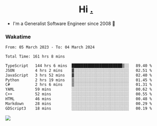 <h1 align="center">Hi <a href="https://www.hackerrank.com/erasmosaraujo">.</a></h1>
 
- I'm a Generalist Software Engineer  since 2008 🚀
<!--  
<p align="left">
  <a href="https://github.com/erasmosoares/github-readme-stats">
    <img
      align="center"
      src="https://github-readme-stats.vercel.app/api/top-langs/?username=erasmosoares&theme=radical&layout=compact"
    />
  </a>
  <a href="https://github.com/erasmosoares/github-readme-stats">
    [![Harlok's WakaTime stats](https://github-readme-stats.vercel.app/api/wakatime?username=ffflabs)](https://github.com/anuraghazra/github-readme-stats)
  </a>
</p>

<!--
 ### Repo 
 
<p align="left">
 <a href="https://github.com/erasmosoares/github-readme-stats">
    <img
      align="center"
      height="165"
      src="https://github-readme-stats.vercel.app/api/pin?username=erasmosoares&repo=sample-node&title_color=fff&icon_color=f9f9f9&text_color=9f9f9f&bg_color=151515"
    />
  </a>
  <a href="https://github.com/erasmosoares/github-readme-stats">
    <img
      align="center"
      height="165"
      src="https://github-readme-stats.vercel.app/api/pin?username=erasmosoares&repo=sample-node&title_color=fff&icon_color=f9f9f9&text_color=9f9f9f&bg_color=151515"
    />
  </a>
</p>
-->

 ### Wakatime 

<!--START_SECTION:waka-->

```txt
From: 05 March 2023 - To: 04 March 2024

Total Time: 161 hrs 8 mins

TypeScript   144 hrs 6 mins  ██████████████████████▒░░   89.40 %
JSON         4 hrs 2 mins    ▓░░░░░░░░░░░░░░░░░░░░░░░░   02.51 %
JavaScript   3 hrs 52 mins   ▓░░░░░░░░░░░░░░░░░░░░░░░░   02.40 %
Python       2 hrs 19 mins   ▒░░░░░░░░░░░░░░░░░░░░░░░░   01.45 %
C#           2 hrs 6 mins    ▒░░░░░░░░░░░░░░░░░░░░░░░░   01.31 %
YAML         59 mins         ░░░░░░░░░░░░░░░░░░░░░░░░░   00.62 %
C++          52 mins         ░░░░░░░░░░░░░░░░░░░░░░░░░   00.55 %
HTML         46 mins         ░░░░░░░░░░░░░░░░░░░░░░░░░   00.48 %
Markdown     28 mins         ░░░░░░░░░░░░░░░░░░░░░░░░░   00.29 %
GDScript3    18 mins         ░░░░░░░░░░░░░░░░░░░░░░░░░   00.19 %
```

<!--END_SECTION:waka-->

![](https://komarev.com/ghpvc/?username=erasmosoares&color=brightgreen)
